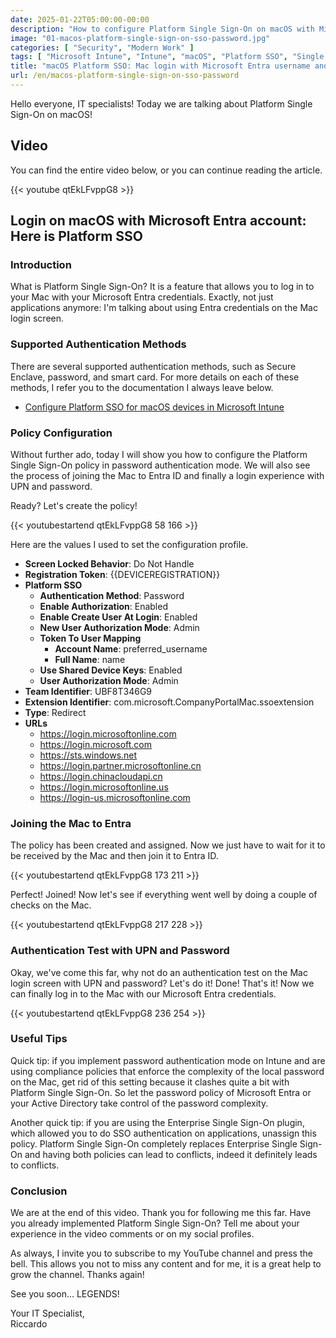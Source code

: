 ```yaml
---
date: 2025-01-22T05:00:00-00:00
description: "How to configure Platform Single Sign-On on macOS with Microsoft Entra and Intune. Quick guide on authentication methods, compliance policies, and useful tips for secure and integrated login."
image: "01-macos-platform-single-sign-on-sso-password.jpg"
categories: [ "Security", "Modern Work" ]
tags: [ "Microsoft Intune", "Intune", "macOS", "Platform SSO", "Single Sign-On", "Microsoft Entra", "Video", "Tutorial" ]
title: "macOS Platform SSO: Mac login with Microsoft Entra username and password"
url: /en/macos-platform-single-sign-on-sso-password
---
```

Hello everyone, IT specialists! Today we are talking about Platform Single Sign-On on macOS!

## Video
You can find the entire video below, or you can continue reading the article.

{{< youtube qtEkLFvppG8 >}}

## Login on macOS with Microsoft Entra account: Here is Platform SSO

### Introduction
What is Platform Single Sign-On? It is a feature that allows you to log in to your Mac with your Microsoft Entra credentials. Exactly, not just applications anymore: I'm talking about using Entra credentials on the Mac login screen.

### Supported Authentication Methods
There are several supported authentication methods, such as Secure Enclave, password, and smart card. For more details on each of these methods, I refer you to the documentation I always leave below.

- [Configure Platform SSO for macOS devices in Microsoft Intune](https://learn.microsoft.com/en-us/mem/intune/configuration/platform-sso-macos)

### Policy Configuration
Without further ado, today I will show you how to configure the Platform Single Sign-On policy in password authentication mode. We will also see the process of joining the Mac to Entra ID and finally a login experience with UPN and password.

Ready? Let's create the policy!

{{< youtubestartend qtEkLFvppG8 58 166 >}}

Here are the values I used to set the configuration profile.

- **Screen Locked Behavior**: Do Not Handle
- **Registration Token**: {{DEVICEREGISTRATION}}
- **Platform SSO**
  - **Authentication Method**: Password
  - **Enable Authorization**: Enabled
  - **Enable Create User At Login**: Enabled
  - **New User Authorization Mode**: Admin
  - **Token To User Mapping**
    - **Account Name**: preferred_username
    - **Full Name**: name
  - **Use Shared Device Keys**: Enabled
  - **User Authorization Mode**: Admin
- **Team Identifier**: UBF8T346G9
- **Extension Identifier**: com.microsoft.CompanyPortalMac.ssoextension
- **Type**: Redirect
- **URLs**
  - https://login.microsoftonline.com
  - https://login.microsoft.com
  - https://sts.windows.net
  - https://login.partner.microsoftonline.cn
  - https://login.chinacloudapi.cn
  - https://login.microsoftonline.us
  - https://login-us.microsoftonline.com

### Joining the Mac to Entra
The policy has been created and assigned. Now we just have to wait for it to be received by the Mac and then join it to Entra ID.

{{< youtubestartend qtEkLFvppG8 173 211 >}}

Perfect! Joined! Now let's see if everything went well by doing a couple of checks on the Mac.

{{< youtubestartend qtEkLFvppG8 217 228 >}}

### Authentication Test with UPN and Password
Okay, we've come this far, why not do an authentication test on the Mac login screen with UPN and password? Let's do it! Done! That's it! Now we can finally log in to the Mac with our Microsoft Entra credentials.

{{< youtubestartend qtEkLFvppG8 236 254 >}}

### Useful Tips
Quick tip: if you implement password authentication mode on Intune and are using compliance policies that enforce the complexity of the local password on the Mac, get rid of this setting because it clashes quite a bit with Platform Single Sign-On. So let the password policy of Microsoft Entra or your Active Directory take control of the password complexity.

Another quick tip: if you are using the Enterprise Single Sign-On plugin, which allowed you to do SSO authentication on applications, unassign this policy. Platform Single Sign-On completely replaces Enterprise Single Sign-On and having both policies can lead to conflicts, indeed it definitely leads to conflicts.

### Conclusion
We are at the end of this video. Thank you for following me this far. Have you already implemented Platform Single Sign-On? Tell me about your experience in the video comments or on my social profiles.

As always, I invite you to subscribe to my YouTube channel and press the bell. This allows you not to miss any content and for me, it is a great help to grow the channel. Thanks again!

See you soon... LEGENDS!

Your IT Specialist,  
Riccardo